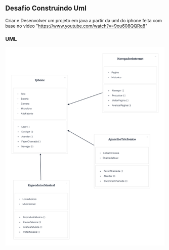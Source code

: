 ## Desafio Construindo Uml
Criar e Desenvolver um projeto em java a partir da uml do iphone feita com base no video "https://www.youtube.com/watch?v=9ou608QQRq8"


### UML

![UML IPHONE](https://github.com/cauaqroz/Santander-Backend-Java/blob/main/DesafioUML/canvas_new-board-240630_1511.png)

